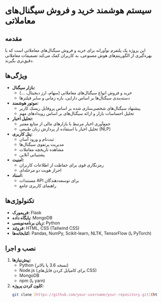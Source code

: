 # سیستم هوشمند خرید و فروش سیگنال‌های معاملاتی

## مقدمه

این پروژه یک پلتفرم نوآورانه برای خرید و فروش سیگنال‌های معاملاتی است که با بهره‌گیری از الگوریتم‌های هوش مصنوعی، به کاربران کمک می‌کند تصمیمات معاملاتی دقیق‌تری بگیرند.

## ویژگی‌ها

* **بازار سیگنال:**
  * خرید و فروش انواع سیگنال‌های معاملاتی (سهام، ارز دیجیتال، ...)
  * دسته‌بندی سیگنال‌ها بر اساس دارایی، بازه زمانی و سایر فیلترها
* **موتور هوشمند:**
  * پیشنهاد سیگنال‌های شخصی‌سازی شده بر اساس پروفایل ریسک کاربر
  * تحلیل احساسات بازار و ارائه سیگنال‌های بر اساس رویدادهای مهم
* **تحلیل اخبار:**
  * جمع‌آوری اخبار مرتبط با بازارهای مالی از منابع معتبر
  * تحلیل اخبار با استفاده از پردازش زبان طبیعی (NLP)
* **پنل کاربری:**
  * ثبت‌نام و ورود آسان
  * مدیریت پرتفوی سیگنال‌ها
  * مشاهده تاریخچه معاملات
  * پشتیبانی آنلاین
* **امنیت:**
  * رمزنگاری قوی برای حفاظت از اطلاعات کاربران
  * احراز هویت دو مرحله‌ای
* **اسناد:**
  * مستندات API برای توسعه‌دهندگان
  * راهنمای کاربری جامع

## تکنولوژی‌ها

* **فریمورک:** Flask
* **پایگاه داده:** MongoDB
* **زبان برنامه‌نویسی:** Python
* **فروئند:** HTML, CSS (Tailwind CSS)
* **کتابخانه‌ها:** Pandas, NumPy, Scikit-learn, NLTK, TensorFlow (یا PyTorch)

## نصب و اجرا

1. **پیش‌نیازها:**
   * Python (نسخه 3.6 یا بالاتر)
   * Node.js (برای کامپایل کردن فایل‌های CSS)
   * MongoDB
   * npm (یا yarn)
2. **کلون کردن پروژه:**
   ```bash
   git clone [https://github.com/your-username/your-repository.git](https://github.com/your-username/your-repository.git)
